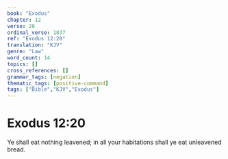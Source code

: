 ```yaml
---
book: "Exodus"
chapter: 12
verse: 20
ordinal_verse: 1837
ref: "Exodus 12:20"
translation: "KJV"
genre: "Law"
word_count: 14
topics: []
cross_references: []
grammar_tags: [negation]
thematic_tags: [positive-command]
tags: ["Bible","KJV","Exodus"]
---
```


# Exodus 12:20

Ye shall eat nothing leavened; in all your habitations shall ye eat unleavened bread.
